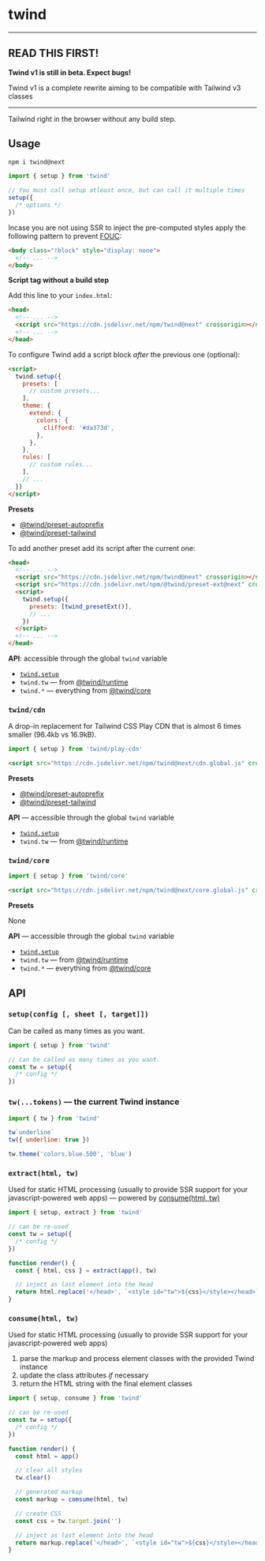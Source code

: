 # twind

---

## READ THIS FIRST!

**Twind v1 is still in beta. Expect bugs!**

Twind v1 is a complete rewrite aiming to be compatible with Tailwind v3 classes

---

Tailwind right in the browser without any build step.

## Usage

```sh
npm i twind@next
```

```js
import { setup } from 'twind'

// You must call setup atleast once, but can call it multiple times
setup({
  /* options */
})
```

Incase you are not using SSR to inject the pre-computed styles apply the following pattern to prevent [FOUC](https://en.wikipedia.org/wiki/Flash_of_unstyled_content):

```html
<body class="!block" style="display: none">
  <!-- ... -->
</body>
```

**Script tag without a build step**

Add this line to your `index.html`:

```html
<head>
  <!-- ... -->
  <script src="https://cdn.jsdelivr.net/npm/twind@next" crossorigin></script>
  <!-- ... -->
</head>
```

To configure Twind add a script block _after_ the previous one (optional):

```html
<script>
  twind.setup({
    presets: [
      // custom presets...
    ],
    theme: {
      extend: {
        colors: {
          clifford: '#da373d',
        },
      },
    },
    rules: [
      // custom rules...
    ],
    // ...
  })
</script>
```

**Presets**

- [@twind/preset-autoprefix](https://www.npmjs.com/package/@twind/preset-autoprefix)
- [@twind/preset-tailwind](https://www.npmjs.com/package/@twind/preset-tailwind)

To add another preset add its script after the current one:

```html
<head>
  <!-- ... -->
  <script src="https://cdn.jsdelivr.net/npm/twind@next" crossorigin></script>
  <script src="https://cdn.jsdelivr.net/npm/@twind/preset-ext@next" crossorigin></script>
  <script>
    twind.setup({
      presets: [twind_presetExt()],
      // ...
    })
  </script>
  <!-- ... -->
</head>
```

**API**: accessible through the global `twind` variable

- [`twind.setup`](#setupconfig--sheet--target)
- `twind.tw` — from [@twind/runtime](https://www.npmjs.com/package/@twind/runtime#tw)
- `twind.*` — everything from [@twind/core](https://www.npmjs.com/package/@twind/core#api)

### `twind/cdn`

A drop-in replacement for Tailwind CSS Play CDN that is almost 6 times smaller (96.4kb vs 16.9kB).

```js
import { setup } from 'twind/play-cdn'
```

```html
<script src="https://cdn.jsdelivr.net/npm/twind@next/cdn.global.js" crossorigin></script>
```

**Presets**

- [@twind/preset-autoprefix](https://www.npmjs.com/package/@twind/preset-autoprefix)
- [@twind/preset-tailwind](https://www.npmjs.com/package/@twind/preset-tailwind)

**API** — accessible through the global `twind` variable

- [`twind.setup`](#setupconfig--sheet--target)
- `twind.tw` — from [@twind/runtime](https://www.npmjs.com/package/@twind/runtime#tw)

### `twind/core`

```js
import { setup } from 'twind/core'
```

```html
<script src="https://cdn.jsdelivr.net/npm/twind@next/core.global.js" crossorigin></script>
```

**Presets**

None

**API** — accessible through the global `twind` variable

- [`twind.setup`](#setupconfig--sheet--target)
- `twind.tw` — from [@twind/runtime](https://www.npmjs.com/package/@twind/runtime#tw)
- `twind.*` — everything from [@twind/core](https://www.npmjs.com/package/@twind/core#api)

## API

### `setup(config [, sheet [, target]])`

Can be called as many times as you want.

```js
import { setup } from 'twind'

// can be called as many times as you want.
const tw = setup({
  /* config */
})
```

### `tw(...tokens)` — the current Twind instance

```js
import { tw } from 'twind'

tw`underline`
tw({ underline: true })

tw.theme('colors.blue.500', 'blue')
```

### `extract(html, tw)`

Used for static HTML processing (usually to provide SSR support for your javascript-powered web apps) — powered by [consume(html, tw)](#consumehtml-tw)

```js
import { setup, extract } from 'twind'

// can be re-used
const tw = setup({
  /* config */
})

function render() {
  const { html, css } = extract(app(), tw)

  // inject as last element into the head
  return html.replace('</head>', `<style id="tw">${css}</style></head>`)
}
```

### `consume(html, tw)`

Used for static HTML processing (usually to provide SSR support for your javascript-powered web apps)

1. parse the markup and process element classes with the provided Twind instance
2. update the class attributes _if_ necessary
3. return the HTML string with the final element classes

```js
import { setup, consume } from 'twind'

// can be re-used
const tw = setup({
  /* config */
})

function render() {
  const html = app()

  // clear all styles
  tw.clear()

  // generated markup
  const markup = comsume(html, tw)

  // create CSS
  const css = tw.target.join('')

  // inject as last element into the head
  return markup.replace('</head>', `<style id="tw">${css}</style></head>`)
}
```
